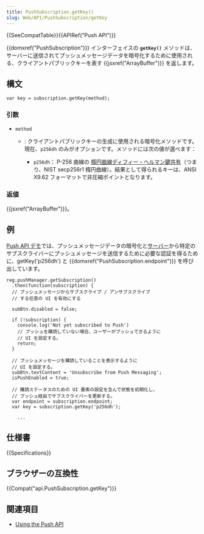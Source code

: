 ```yaml
---
title: PushSubscription.getKey()
slug: Web/API/PushSubscription/getKey
---
```


{{SeeCompatTable}}{{APIRef("Push API")}}

{{domxref("PushSubscription")}} インターフェイスの **`getKey()`** メソッドは、サーバーに送信されてプッシュメッセージデータを暗号化するために使用される、クライアントパブリックキーを表す {{jsxref("ArrayBuffer")}} を返します。

## 構文

```js-nolint
​var key = subscription.getKey(method);
```

### 引数

- `method`

  - : クライアントパブリックキーの生成に使用される暗号化メソッドです。現在、`p256dh` のみがオプションです。メソッドには次の値が選べます：

    - `p256dh`： P-256 曲線の [楕円曲線ディフィー・ヘルマン鍵共有](https://ja.wikipedia.org/wiki/%E6%A5%95%E5%86%86%E6%9B%B2%E7%B7%9A%E3%83%87%E3%82%A3%E3%83%95%E3%82%A3%E3%83%BC%E3%83%BB%E3%83%98%E3%83%AB%E3%83%9E%E3%83%B3%E9%8D%B5%E5%85%B1%E6%9C%89)（つまり、NIST secp256r1 楕円曲線）。結果として得られるキーは、ANSI X9.62 フォーマットで非圧縮ポイントとなります。

### 返値

{{jsxref("ArrayBuffer")}}。

## 例

[Push API デモ](https://github.com/chrisdavidmills/push-api-demo/blob/gh-pages/main.js#L51-L116)では、プッシュメッセージデータの暗号化と[サーバー](https://github.com/chrisdavidmills/push-api-demo/blob/gh-pages/server.js)から特定のサブスクライバーにプッシュメッセージを送信するために必要な認証を得るために、getKey('p256dh') と {{domxref("PushSubscription.endpoint")}} を呼び出しています。

```
reg.pushManager.getSubscription()
  .then(function(subscription) {
  // プッシュメッセージからサブスクライブ / アンサブスクライブ
  // する任意の UI を有効にする

  subBtn.disabled = false;

  if (!subscription) {
    console.log('Not yet subscribed to Push')
    // プッシュを購読していない場合、ユーザーがプッシュできるように
    // UI を設定する。
    return;
  }

  // プッシュメッセージを購読していることを表示するように
  // UI を設定する。
  subBtn.textContent = 'Unsubscribe from Push Messaging';
  isPushEnabled = true;

  // 購読ステータスのための UI 要素の設定を含んで状態を初期化し、
  // プッシュ経由でサブスクライバーを更新する。
  var endpoint = subscription.endpoint;
  var key = subscription.getKey('p256dh');

    ...
```

## 仕様書

{{Specifications}}

## ブラウザーの互換性

{{Compat("api.PushSubscription.getKey")}}

## 関連項目

- [Using the Push API](/ja/docs/Web/API/Push_API/Using_the_Push_API)
